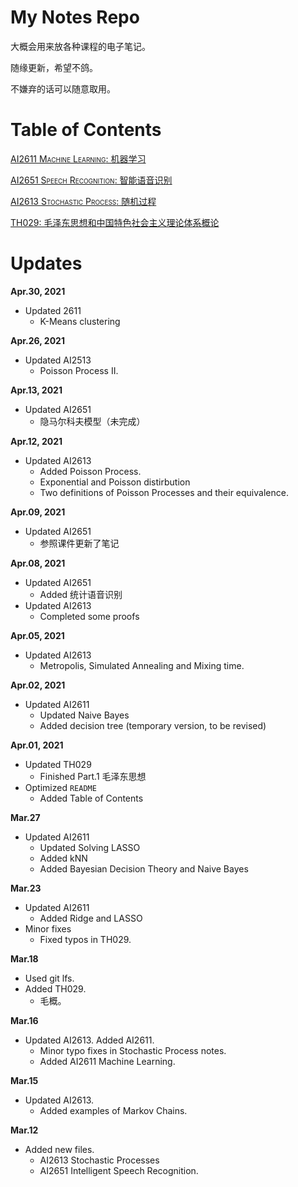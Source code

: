 # My Notes Repo
大概会用来放各种课程的电子笔记。

随缘更新，希望不鸽。

不嫌弃的话可以随意取用。

# Table of Contents
[AI2611 <span style="font-variant:small-caps;">Machine Learning</span>: 机器学习](./Machine%20Learning/MachineLearning.pdf)

[AI2651 <span style="font-variant:small-caps;">Speech Recognition</span>: 智能语音识别](./Speech%20Recognition/NotesTo2651.pdf)

[AI2613 <span style="font-variant:small-caps;">Stochastic Process</span>: 随机过程](./Stochastic%20Processes/NotesTo2613.pdf)

[TH029: 毛泽东思想和中国特色社会主义理论体系概论](./毛泽东思想与中国特色社会主义理论体系概论/TH029.pdf)

# Updates
**Apr.30, 2021**
- Updated 2611
  - K-Means clustering

**Apr.26, 2021**
- Updated AI2513
  - Poisson Process II.

**Apr.13, 2021**
- Updated AI2651
  - 隐马尔科夫模型（未完成）

**Apr.12, 2021**
- Updated AI2613
  - Added Poisson Process.
  - Exponential and Poisson distirbution
  - Two definitions of Poisson Processes and their equivalence.

**Apr.09, 2021**
- Updated AI2651
  - 参照课件更新了笔记

**Apr.08, 2021**
- Updated AI2651
  - Added 统计语音识别
- Updated AI2613
  - Completed some proofs

**Apr.05, 2021**
- Updated AI2613
  - Metropolis, Simulated Annealing and Mixing time.

**Apr.02, 2021**
- Updated AI2611
  - Updated Naive Bayes
  - Added decision tree (temporary version, to be revised)

**Apr.01, 2021**
- Updated TH029
  - Finished Part.1 毛泽东思想
- Optimized `README`
  - Added Table of Contents

**Mar.27**
- Updated AI2611
  - Updated Solving LASSO
  - Added kNN
  - Added Bayesian Decision Theory and Naive Bayes

**Mar.23**
- Updated AI2611
  + Added Ridge and LASSO
- Minor fixes
  + Fixed typos in TH029.

**Mar.18**
- Used git lfs.
- Added TH029.
  + 毛概。

**Mar.16**
- Updated AI2613. Added AI2611.
  + Minor typo fixes in Stochastic Process notes.
  + Added AI2611 Machine Learning.

**Mar.15**
- Updated AI2613.
  + Added examples of Markov Chains.


**Mar.12**
- Added new files.
  + AI2613 Stochastic Processes
  + AI2651 Intelligent Speech Recognition.

